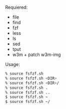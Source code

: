 Requiered:

- file
- find
- fzf
- less
- ls
- sed
- tput
- w3m + patch w3m-img

Usage:

```sh
% source fsfzf.sh
% source fsfzf.sh <DIR>
% source fsfzf.sh <DIR>/
% source fsfzf.sh .
% source fsfzf.sh ..
$ source fsfzf.sh ~
$ source fsfzf.sh ~/
```
